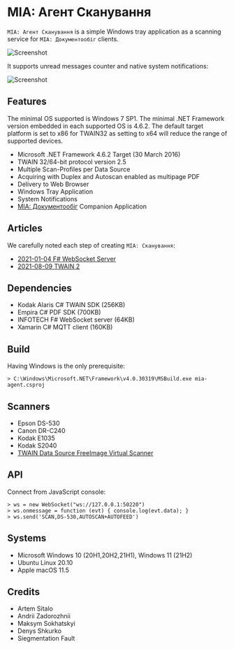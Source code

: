 MIA: Агент Сканування
=====================

`МІА: Агент Сканування` is a simple Windows tray application as a scanning service for `МІА: Документообіг` clients.

![Screenshot](/Resources/screenshot.png)

It supports unread messages counter and native system notifications:

![Screenshot](/Resources/messaging.png)

Features
--------

The minimal OS supported is Windows 7 SP1. The minimal .NET Framework version embedded in each supported OS is 4.6.2.
The default target platform is set to x86 for TWAIN32 as setting to x64 will reduce the range of supported devices.

* Microsoft .NET Framework 4.6.2 Target (30 March 2016)
* TWAIN 32/64-bit protocol version 2.5
* Multiple Scan-Profiles per Data Source
* Acquiring with Duplex and Autoscan enabled as multipage PDF
* Delivery to Web Browser
* Windows Tray Application
* System Notifications
* <a href="https://crm.erp.uno">МІА: Документообіг</a> Companion Application

Articles
--------

We carefully noted each step of creating `МІА: Сканування`:

* [2021-01-04 F# WebSocket Server](https://tonpa.guru/stream/2021/2021-01-04%20F%23%20WebSocket%20Server.htm)
* [2021-08-09 TWAIN 2](https://tonpa.guru/stream/2021/2021-08-09%20TWAIN%202.htm)

Dependencies
------------

* Kodak Alaris C# TWAIN SDK (256KB)
* Empira C# PDF SDK (700KB)
* INFOTECH F# WebSocket server (64KB)
* Xamarin C# MQTT client (160KB)

Build
-----

Having Windows is the only prerequisite:

```
> C:\Windows\Microsoft.NET\Framework\v4.0.30319\MSBuild.exe mia-agent.csproj
```

Scanners
--------

* Epson DS-530
* Canon DR-C240
* Kodak E1035
* Kodak S2040
* <a href="https://sourceforge.net/projects/twain-samples/files/TWAIN%202%20Sample%20Data%20Source/TWAIN%20DS%202.1.3/">TWAIN Data Source FreeImage Virtual Scanner</a>

API
---

Connect from JavaScript console:

```
> ws = new WebSocket("ws://127.0.0.1:50220")
> ws.onmessage = function (evt) { console.log(evt.data); }
> ws.send('SCAN,DS-530,AUTOSCAN+AUTOFEED')
```

Systems
-------

* Microsoft Windows 10 (20H1,20H2,21H1), Windows 11 (21H2)
* Ubuntu Linux 20.10
* Apple macOS 11.5

Credits
-------

* Artem Sitalo
* Andrii Zadorozhnii
* Maksym Sokhatskyi
* Denys Shkurko
* Siegmentation Fault
